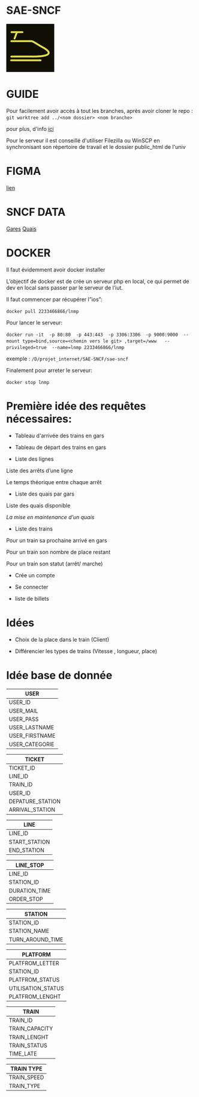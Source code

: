 # SAE-SNCF
<img src="src/ASSETS/fav.png">

# GUIDE

Pour facilement avoir accès à tout les branches,
après avoir cloner le repo :
 ```git worktree add ../<nom dossier> <nom branche>  ```

pour plus, d'info <a href="https://morgan.cugerone.com/blog/how-to-use-git-worktree-and-in-a-clean-way/">ici</a>


Pour le serveur il est conseillé d'utiliser Filezilla ou WinSCP en synchronisant son répertoire de travail et le dossier public_html de l'univ

# FIGMA

<a href="https://www.figma.com/file/JoDxjyH653MXO4MKjn987D/SNCF?node-id=10%3A10">lien</a>

# SNCF DATA
<a href="https://ressources.data.sncf.com/explore/dataset/referentiel-gares-voyageurs/table/?disjunctive.gare_ug_libelle&sort=gare_alias_libelle_noncontraint">Gares</a>
<a href="https://ressources.data.sncf.com/explore/dataset/liste-des-quais/table/">Quais</a>


# DOCKER

Il faut évidemment avoir docker installer

L’objectif de docker est de crée un serveur php en local,
ce qui permet de dev en local sans passer par le serveur de l’iut.

 
Il faut commencer par récupérer l”ios”:

```docker pull 2233466866/lnmp```

Pour lancer le serveur:

```docker run -it  -p 80:80  -p 443:443  -p 3306:3306  -p 9000:9000  --mount type=bind,source=<chemin vers le git> ,target=/www   --privileged=true  --name=lnmp 2233466866/lnmp```

<chemin vers le git> exemple : `/D/projet_internet/SAE-SNCF/sae-sncf`

Finalement pour arreter le serveur:

```docker stop lnmp```


# Première idée des requêtes nécessaires:

- Tableau d'arrivée des trains en gars
- Tableau de départ des trains en gars

- Liste des lignes

Liste des arrêts d’une ligne

Le temps théorique entre chaque arrêt

- Liste des quais par gars

Liste des quais disponible

*La mise en maintenance d’un quais*

- Liste des trains

Pour un train sa prochaine arrivé en gars

Pour un train son nombre de place restant
        
Pour un train son statut (arrêt/ marche)

- Crée un compte

- Se connecter

- liste de billets

# Idées

- Choix de la place dans le train (Client)

- Différencier les types de trains (Vitesse , longueur, place)
# Idée base de donnée



| USER  |
|---|
| USER_ID  |
| USER_MAIL  |
| USER_PASS  |
| USER_LASTNAME  |
| USER_FIRSTNAME  |
| USER_CATEGORIE  |

| TICKET  |
|---|
| TICKET_ID  |
| LINE_ID  |
| TRAIN_ID  |
| USER_ID  |
| DEPATURE_STATION  |
| ARRIVAL_STATION  |

| LINE  |
|---|
| LINE_ID  |
| START_STATION  |
| END_STATION  |

| LINE_STOP  |
|---|
| LINE_ID  |
| STATION_ID  |
| DURATION_TIME  |
| ORDER_STOP  |

| STATION  |
|---|
| STATION_ID  |
| STATION_NAME  |
| TURN_AROUND_TIME  |

| PLATFORM  |
|---|
| PLATFROM_LETTER  |
| STATION_ID  |
| PLATFROM_STATUS  |
| UTILISATION_STATUS  |
| PLATFROM_LENGHT  |

| TRAIN  |
|---|
| TRAIN_ID  |
| TRAIN_CAPACITY  |
| TRAIN_LENGHT  |
| TRAIN_STATUS  |
| TIME_LATE  |

| TRAIN TYPE  |
|---|
| TRAIN_SPEED  |
| TRAIN_TYPE  |
